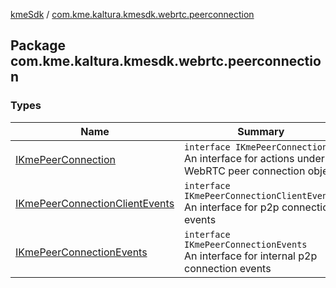 [kmeSdk](../index.md) / [com.kme.kaltura.kmesdk.webrtc.peerconnection](./index.md)

## Package com.kme.kaltura.kmesdk.webrtc.peerconnection

### Types

| Name | Summary |
|---|---|
| [IKmePeerConnection](-i-kme-peer-connection/index.md) | `interface IKmePeerConnection`<br>An interface for actions under WebRTC peer connection object |
| [IKmePeerConnectionClientEvents](-i-kme-peer-connection-client-events/index.md) | `interface IKmePeerConnectionClientEvents`<br>An interface for p2p connection events |
| [IKmePeerConnectionEvents](-i-kme-peer-connection-events/index.md) | `interface IKmePeerConnectionEvents`<br>An interface for internal p2p connection events |
